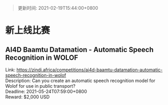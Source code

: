 > 更新时间: 2021-02-19T15:44:00+0800 

# 新上线比赛


## AI4D Baamtu Datamation - Automatic Speech Recognition in WOLOF
Link: https://zindi.africa/competitions/ai4d-baamtu-datamation-automatic-speech-recognition-in-wolof  
Description: Can you create an automatic speech recognition model for Wolof for use in public transport?  
Deadline: 2021-05-24T07:59:00+0800  
Reward: $2,000 USD  

